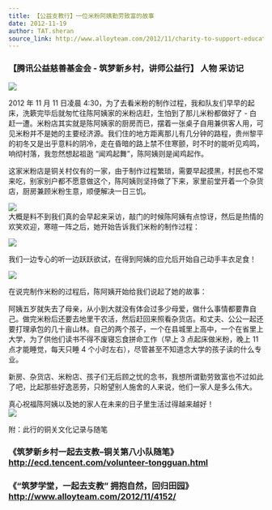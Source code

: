 ```yaml
---
title: 【公益支教行】一位米粉阿姨勤劳致富的故事
date: 2012-11-19
author: TAT.sheran
source_link: http://www.alloyteam.com/2012/11/charity-to-support-education-line-a-rice-aunt-wealth-through-hard-story-2/
---
```


<!-- {% raw %} - for jekyll -->

### **【腾讯公益慈善基金会 - 筑梦新乡村，讲师公益行】 人物 采访记**

![](http://y.photo.qq.com/img?s=qrzdh49aT&l=y.jpg)

2012 年 11 月 11 日凌晨 4:30，为了去看米粉的制作过程，我和队友们早早的起床，洗簌完毕后就匆忙往陈阿姨家的米粉店赶，生怕到了那儿米粉都做好了 - 白赶一遭。米粉店其实就是陈阿姨家的厨房而已，摆着一张桌子自用兼供客人用，可见米粉并不是她的主要经济源。我们住的地方距离那儿有几分钟的路程，贵州黎平的初冬又是出乎意料的阴冷，走在昏暗的路上禁不住寒颤，时不时的能听见鸡鸣，响彻村落，我忽然想起祖逖 “闻鸡起舞”，陈阿姨则是闻鸡起作。

这家米粉店是铜关村仅有的一家，由于制作过程繁琐，需要早起摸黑，村民也不常来吃，别家别户都不愿意做这个，陈阿姨则坚持做了下来，家里前堂开着一个杂货店，厨房兼顾米粉生意，顺便解决一日三饥。

![](http://y.photo.qq.com/img?s=Yqi2t6IXm&l=y.jpg)  
大概是料不到我们真的会早起来采访，敲门的时候陈阿姨有点惊讶，然后是热情的欢笑欢迎，寒暄一阵之后，她开始告诉我们米粉的制作过程：

![](http://y.photo.qq.com/img?s=hpsCYDvao&l=y.jpg)

我们一边专心的听一边跃跃欲试，在得到阿姨的应允后开始自己动手丰衣足食！

![](http://y.photo.qq.com/img?s=PF9B13pDb&l=y.jpg)

在说完制作米粉的过程后，陈阿姨开始给我们说起了她的故事：

阿姨五岁就失去了母亲，从小到大就没有体会过多少母爱，做什么事情都要靠自己。做完米粉后还要去地里干农活，然后赶回来照看杂货店。和丈夫、公公一起还要打理承包的几十亩山林。自己的两个孩子，一个在县城里上高中，一个在省里上大学，为了供他们读书不得不废寝忘食拼命工作（早上 3 点起床做米粉，晚上 11 点才能睡觉，每天只睡 4 个小时左右），尽管甚至不知道念大学的孩子读的什么专业。

新房、杂货店、米粉店、孩子们无后顾之忧的念书，我想所谓勤劳致富也不过如此了吧，比起那些好逸恶劳，只盼望别人施舍的人来说，他们一家人是多么伟大。

真心祝福陈阿姨以及她的家人在未来的日子里生活过得越来越好！  
![](http://y.photo.qq.com/img?s=9dWMJUEAw&l=y.jpg)

附：此行的铜关文化记录与随笔

### 《筑梦新乡村一起去支教–铜关第八小队随笔》<http://ecd.tencent.com/volunteer-tongguan.html>

### 《“筑梦学堂，一起去支教” 拥抱自然，回归田园》<http://www.alloyteam.com/2012/11/4152/>

<!-- {% endraw %} - for jekyll -->